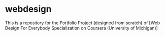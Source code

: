 # webdesign
This is a repository for the Portfolio Project (designed from scratch) of [Web Design For Everybody Specialization on Coursera (University of Michigan)]
